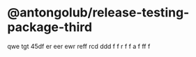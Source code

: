 # @antongolub/release-testing-package-third

qwe tgt 45df er eer ewr reff rcd ddd f f r f f а f ff f
